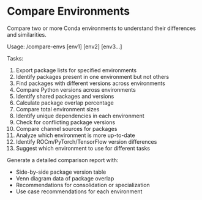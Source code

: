 # Compare Environments

Compare two or more Conda environments to understand their differences and similarities.

Usage: /compare-envs [env1] [env2] [env3...]

Tasks:
1. Export package lists for specified environments
2. Identify packages present in one environment but not others
3. Find packages with different versions across environments
4. Compare Python versions across environments
5. Identify shared packages and versions
6. Calculate package overlap percentage
7. Compare total environment sizes
8. Identify unique dependencies in each environment
9. Check for conflicting package versions
10. Compare channel sources for packages
11. Analyze which environment is more up-to-date
12. Identify ROCm/PyTorch/TensorFlow version differences
13. Suggest which environment to use for different tasks

Generate a detailed comparison report with:
- Side-by-side package version table
- Venn diagram data of package overlap
- Recommendations for consolidation or specialization
- Use case recommendations for each environment
